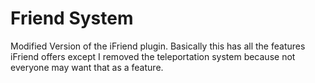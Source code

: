 # Friend System

Modified Version of the iFriend plugin. Basically this has all the features iFriend offers except I removed the teleportation system because not everyone may want that as a feature.

